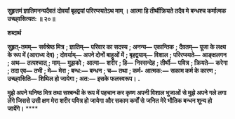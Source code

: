 **सुहृत्तमं ज्ञातिमनन्यदैवतं** **दोवर्यां बृहद्वयां परिरप्स्यतेऽथ माम् ।** **आत्मा हि तीर्थीक्रियते तदैव मे** **बन्धश्च कर्मात्मक उच्छ्वसित्यत: ॥ २०॥** 

**शब्दार्थ** 

**सुहृत्-तमम्—** **सर्वश्रेष्ठ मित्र** **; ज्ञातिम्—** **परिवार का सदस्य** **; अनन्य—** **एकान्तिक** **; दैवतम्—** **पूजा के लक्ष्य के रूप में (आराध्य** **देव)** **; दोवर्याम्—** **अपने दोनों बाहुओं में** **; बृहद्वयाम्—** **विशाल** **; परिरप्स्यते—** **आङ्क्षलगन** **; अथ—** **तत्पश्चात्** **; माम्—** **मुझको** **;** **आत्मा—** **शरीर** **; हि—** **निस्सन्देह** **; तीर्थी—** **पवित्र** **; क्रियते—** **करेगा** **; तदा एव—** **तभी** **; मे—** **मेरा** **; बन्ध:—** **बन्धन** **; च—** **तथा** **; कर्म-** **आत्मक:—** **सकाम कर्म के कारण** **; उच्छ्वसिति—** **शिथिल हो जायेगा** **; अत:—** **इसके फलस्वरूप।** **.** 

**मुझे अपने घनिष्ठ मित्र तथा सश्बन्धी के रूप में पहचान कर कृष्ण अपनी विशाल भुजाओं** **से मुझे अपने गले लगा लेंगे जिससे उसी क्षण मेरा शरीर पवित्र हो जायेगा और सकाम कर्मों से** **जनित मेरे भौतिक बन्धन शून्य हो जायेंगे।** **** 
